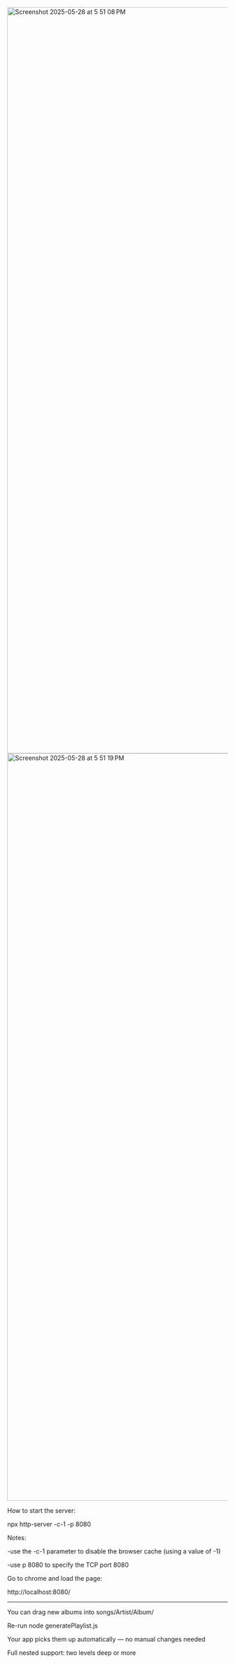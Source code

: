 
<img width="1706" alt="Screenshot 2025-05-28 at 5 51 08 PM" src="https://github.com/user-attachments/assets/8d363692-65c2-4c94-b7fa-fa85b43ebd54" />

<img width="1709" alt="Screenshot 2025-05-28 at 5 51 19 PM" src="https://github.com/user-attachments/assets/57b775d5-1e19-4cf8-a02c-c7e184a2e6a6" />

How to start the server:

npx http-server -c-1 -p 8080


Notes:

-use the -c-1 parameter to disable the browser cache (using a value of -1)

-use p 8080 to specify the TCP port 8080


Go to chrome and load the page:

http://localhost:8080/

---

You can drag new albums into songs/Artist/Album/

Re-run node generatePlaylist.js

Your app picks them up automatically — no manual changes needed

Full nested support: two levels deep or more

